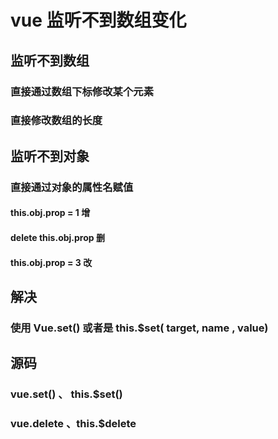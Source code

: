 # vue 监听不到数组变化

## 监听不到数组

### 直接通过数组下标修改某个元素

### 直接修改数组的长度

## 监听不到对象

### 直接通过对象的属性名赋值

#### this.obj.prop = 1 增

#### delete this.obj.prop 删

#### this.obj.prop = 3 改

## 解决

### 使用 Vue.set() 或者是 this.$set( target, name , value)

## 源码

### vue.set() 、 this.$set()

### vue.delete 、this.$delete
